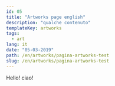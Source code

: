 ```yaml
---
id: 05
title: "Artworks page english"
description: "qualche contenuto"
templateKey: artworks
tags:
  - art
lang: it
date: "05-03-2019"
path: /en/artworks/pagina-artworks-test
slug: /en/artworks/pagina-artworks-test
---
```


Hello! ciao!
